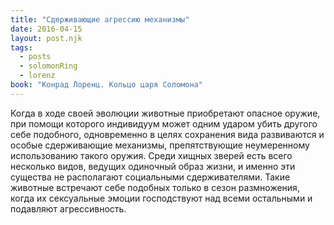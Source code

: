 ```yaml
---
title: "Сдерживающие агрессию механизмы"
date: 2016-04-15
layout: post.njk
tags:
  - posts
  - solomonRing
  - lorenz
book: "Конрад Лоренц. Кольцо царя Соломона"
---
```


Когда в ходе своей эволюции животные приобретают опасное оружие, при помощи которого индивидуум может одним ударом убить другого себе подобного, одновременно в целях сохранения вида развиваются и особые сдерживающие механизмы, препятствующие неумеренному использованию такого оружия. Среди хищных зверей есть всего несколько видов, ведущих одиночный образ жизни, и именно эти существа не располагают социальными сдерживателями. Такие животные встречают себе подобных только в сезон размножения, когда их сексуальные эмоции господствуют над всеми остальными и подавляют агрессивность.
